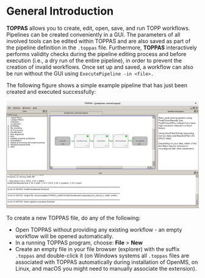 General Introduction
====================

**TOPPAS**  allows you to create, edit, open, save, and run TOPP workflows. Pipelines can be created conveniently in a
GUI. The parameters of all involved tools can be edited within TOPPAS and are also saved as part of the pipeline
definition in the `.toppas` file. Furthermore, **TOPPAS** interactively performs validity checks during the pipeline
editing process and before execution (i.e., a dry run of the entire pipeline), in order to prevent the creation of
invalid workflows. Once set up and saved, a workflow can also be run without the GUI using `ExecutePipeline -in <file>.`

The following figure shows a simple example pipeline that has just been created and executed successfully:

![TOPPAS Simple Example](../../images/tutorials/toppas/TOPPAS_simple_example.png)

To create a new TOPPAS file, do any of the following:

- Open TOPPAS without providing any existing workflow - an empty workflow will be opened automatically.
- In a running TOPPAS program, choose: **File** > **New**
- Create an empty file in your file browser (explorer) with the suffix `.toppas` and double-click it (on Windows systems
  all `.toppas` files are associated with TOPPAS automatically during installation of OpenMS, on Linux, and macOS you
  might need to manually associate the extension).
